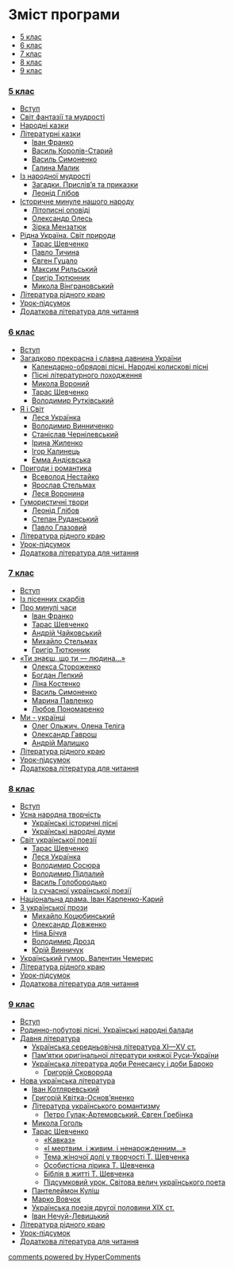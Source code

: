 <div id="hypercomments_widget" class="js-hypercomments-widget invisible"></div>

<h1> Зміст програми </h1>

<div>
  <!-- Nav tabs -->
  <ul class="nav nav-tabs" role="tablist">
    <li role="presentation" class="active"><a href="#home" aria-controls="home" role="tab" data-toggle="tab">5 клас</a></li>
    <li role="presentation"><a href="#menu2" aria-controls="menu2" role="tab" data-toggle="tab">6 клас</a></li>
    <li role="presentation"><a href="#menu3" aria-controls="menu3" role="tab" data-toggle="tab">7 клас</a></li>
    <li role="presentation"><a href="#menu4" aria-controls="menu3" role="tab" data-toggle="tab">8 клас</a></li>
    <li role="presentation"><a href="#menu5" aria-controls="menu3" role="tab" data-toggle="tab">9 клас</a></li>
  </ul>
  <!-- Tab panes -->
	<div class="tab-content">
	    <div role="tabpanel" class="tab-pane active" id="home">
	    	<h3><a href="./1/5_klas.html">5 клас</a></h3>
	    	<ul type="disc">
	        <li class="chapter " data-level="1" data-path="1/vstup.html">
	                <a href="1/vstup.html">
	                        <b></b>
	                    Вступ
	                </a>
	        </li>
	        <li class="chapter " data-level="2" data-path="1/svyt_fantazyi_ta_mudrosty.html">
	                <a href="1/svyt_fantazyi_ta_mudrosty.html">
	                        <b></b>
	                    Світ фантазії та мудрості
	                </a>
	        </li>
	        <li class="chapter " data-level="3" data-path="1/narodni_kazky.html">
	                <a href="1/narodni_kazky.html">
	                        <b></b>
	                    Народні казки
	                </a>
	        </li>
	        <li class="chapter " data-level="4" data-path="1/literaturny_kazky.html">
	                <a href="1/literaturny_kazky.html">
	                        <b></b>
	                    Літературні казки
	                </a>
	            <ul type="square">
	        <li class="chapter " data-level="1" data-path="1/franko.html">
	                <a href="1/franko.html">
	                        <b></b>
	                    Іван Франко
	                </a>
	        </li>
	        <li class="chapter " data-level="2" data-path="1/koroliv_staryu.html">
	                <a href="1/koroliv_staryu.html">
	                        <b></b>
	                    Василь Королів-Старий
	                </a>
	        </li>
	        <li class="chapter " data-level="3" data-path="1/symonenko.html">
	                <a href="1/symonenko.html">
	                        <b></b>
	                    Василь Симоненко
	                </a>
	        </li>
	        <li class="chapter " data-level="4" data-path="1/malyk.html">
	                <a href="1/malyk.html">
	                        <b></b>
	                    Галина Малик
	                </a>
	        </li>
	            </ul>
	        </li>
	        <li class="chapter " data-level="5" data-path="1/iz_narodnoyu_mudrosty.html">
	                <a href="1/iz_narodnoyu_mudrosty.html">
	                        <b></b>
	                    Із народної мудрості
	                </a>
	            <ul type="square">
	        <li class="chapter " data-level="1" data-path="1/zagadky_pryslivya_ta_prikazky.html">
	                <a href="1/zagadky_pryslivya_ta_prikazky.html">
	                        <b></b>
	                    Загадки. Прислів’я та приказки
	                </a>
	        </li>
	        <li class="chapter " data-level="2" data-path="1/glibov.html">
	                <a href="1/glibov.html">
	                        <b></b>
	                    Леонід Глібов
	                </a>
	        </li>
	            </ul>
	        </li>
	        <li class="chapter " data-level="6" data-path="1/istorychne_mynule_nashogo_narodu.html">
	                <a href="1/istorychne_mynule_nashogo_narodu.html">
	                        <b></b>
	                    Історичне минуле нашого народу
	                </a>
	            <ul type="square">
	        <li class="chapter " data-level="1" data-path="1/litopysny_opovydy.html">
	                <a href="1/litopysny_opovydy.html">
	                        <b></b>
	                    Літописні оповіді
	                </a>
	        </li>
	        <li class="chapter " data-level="2" data-path="1/oles.html">
	                <a href="1/oles.html">
	                        <b></b>
	                    Олександр Олесь
	                </a>
	        </li>
	        <li class="chapter " data-level="3" data-path="1/menzatyuk.html">
	                <a href="1/menzatyuk.html">
	                        <b></b>
	                    Зірка Мензатюк
	                </a>
	        </li>
	            </ul>
	        </li>
	        <li class="chapter " data-level="7" data-path="1/rydna_ukrayina_svyt_pryrody.html">
	                <a href="1/rydna_ukrayina_svyt_pryrody.html">
	                        <b></b>
	                    Рідна Україна. Світ природи
	                </a>
	            <ul type="square">
	        <li class="chapter " data-level="1" data-path="1/shevchenko.html">
	                <a href="1/shevchenko.html">
	                        <b></b>
	                    Тарас Шевченко
	                </a>
	        </li>
	        <li class="chapter " data-level="2" data-path="1/tuchyna.html">
	                <a href="1/tuchyna.html">
	                        <b></b>
	                    Павло Тичина
	                </a>
	        </li>
	        <li class="chapter " data-level="3" data-path="1/gucalo.html">
	                <a href="1/gucalo.html">
	                        <b></b>
	                    Євген Гуцало
	                </a>
	        </li>
	        <li class="chapter " data-level="4" data-path="1/rylskyu.html">
	                <a href="1/rylskyu.html">
	                        <b></b>
	                    Максим Рильський
	                </a>
	        </li>
	        <li class="chapter " data-level="5" data-path="1/tyutyunnyk.html">
	                <a href="1/tyutyunnyk.html">
	                        <b></b>
	                    Григір Тютюнник
	                </a>
	        </li>
	        <li class="chapter " data-level="6" data-path="1/vyngranovskyu.html">
	                <a href="1/vyngranovskyu.html">
	                        <b></b>
	                    Микола Вінграновський
	                </a>
	        </li>
	            </ul>
	        </li>
	        <li class="chapter " data-level="8" data-path="1/literatura_rydnogo_krayu.html">
	                <a href="1/literatura_rydnogo_krayu.html">
	                        <b></b>
	                    Література рідного краю
	                </a>
	        </li>
	        <li class="chapter " data-level="9" data-path="1/urok_pydsumok.html">
	                <a href="1/urok_pydsumok.html">
	                        <b></b>
	                    Урок-підсумок
	                </a>
	        </li>
	        <li class="chapter " data-level="10" data-path="1/dodatkova_lyteratura.html">
	                <a href="1/dodatkova_lyteratura.html">
	                        <b></b>
	                    Додаткова література для читання
	                </a>
	        </li>
	            </ul>
	        </li>
	    </div>
		<div role="tabpanel" class="tab-pane" id="menu2"><h3><a href="./2/6_klas.html">6 клас</a></h3>
			<ul type="disc">  
		        <li class="chapter " data-level="1" data-path="2/vstup.html">
		                <a href="2/vstup.html">
		                        <b></b>
		                    Вступ
		                </a>
		        </li>
		        <li class="chapter " data-level="2" data-path="2/slavna_davnyna_ukrayiny.html">
		                <a href="2/slavna_davnyna_ukrayiny.html">
		                        <b></b>
		                    Загадково прекрасна і славна давнина України
		                </a>
		            <ul type="square">
		        <li class="chapter " data-level="1" data-path="2/kalendarno_obryadovy_pisni.html">
		                <a href="2/kalendarno_obryadovy_pisni.html">
		                        <b></b>
		                    Календарно-обрядові пісні. Народні колискові пісні
		                </a>
		        </li>
		        <li class="chapter " data-level="2" data-path="2/pisni_literaturnogo_pohodzhennya.html">
		                <a href="2/pisni_literaturnogo_pohodzhennya.html">
		                        <b></b>
		                    Пісні літературного походження
		                </a>
		        </li>
		        <li class="chapter " data-level="3" data-path="2/voronyu.html">
		                <a href="2/voronyu.html">
		                        <b></b>
		                    Микола Вороний
		                </a>
		        </li>
		        <li class="chapter " data-level="4" data-path="2/shevchenko.html">
		                <a href="2/shevchenko.html">
		                        <b></b>
		                    Тарас Шевченко
		                </a>
		        </li>
		        <li class="chapter " data-level="5" data-path="2/rutkivskiy.html">
		                <a href="2/rutkivskiy.html">
		                        <b></b>
		                    Володимир Рутківський
		                </a>
		        </li>
		            </ul>
		        </li>
		        <li class="chapter " data-level="3" data-path="2/ya_ta_svyt.html">
		                <a href="2/ya_ta_svyt.html">
		                        <b></b>
		                    Я і Світ
		                </a>
		            <ul type="square">
		        <li class="chapter " data-level="1" data-path="2/ukrayinka.html">
		                <a href="2/ukrayinka.html">
		                        <b></b>
		                    Леся Українка
		                </a>
		        </li>
		        <li class="chapter " data-level="2" data-path="2/vynnychenko.html">
		                <a href="2/vynnychenko.html">
		                        <b></b>
		                    Володимир Винниченко
		                </a>
		        </li>
		        <li class="chapter " data-level="3" data-path="2/chernylevskiy.html">
		                <a href="2/chernylevskiy.html">
		                        <b></b>
		                    Станіслав Чернілевський
		                </a>
		        </li>
		        <li class="chapter " data-level="4" data-path="2/zhylenko.html">
		                <a href="2/zhylenko.html">
		                        <b></b>
		                    Ірина Жиленко
		                </a>
		        </li>
		        <li class="chapter " data-level="5" data-path="2/kalynec.html">
		                <a href="2/kalynec.html">
		                        <b></b>
		                    Ігор Калинець
		                </a>
		        </li>
		        <li class="chapter " data-level="6" data-path="2/andievska.html">
		                <a href="2/andievska.html">
		                        <b></b>
		                    Емма Андієвська
		                </a>
		        </li>
		            </ul>
		        </li>
		        <li class="chapter " data-level="4" data-path="2/prigody_ta_romantyka.html">
		                <a href="2/prigody_ta_romantyka.html">
		                        <b></b>
		                    Пригоди і романтика
		                </a>
		            <ul type="square">
		        <li class="chapter " data-level="1" data-path="2/nestayko.html">
		                <a href="2/nestayko.html">
		                        <b></b>
		                    Всеволод Нестайко
		                </a>
		        </li>
		        <li class="chapter " data-level="2" data-path="2/stelmakh.html">
		                <a href="2/stelmakh.html">
		                        <b></b>
		                    Ярослав Стельмах
		                </a>
		        </li>
		        <li class="chapter " data-level="3" data-path="2/voronyna.html">
		                <a href="2/voronyna.html">
		                        <b></b>
		                    Леся Воронина
		                </a>
		        </li>
		            </ul>
		        </li>
		        <li class="chapter " data-level="5" data-path="2/gumorystychny_tvory.html">
		                <a href="2/gumorystychny_tvory.html">
		                        <b></b>
		                    Гумористичні твори
		                </a>
		            <ul type="square">
		        <li class="chapter " data-level="1" data-path="2/glybov.html">
		                <a href="2/glybov.html">
		                        <b></b>
		                    Леонід Глібов
		                </a>
		        </li>
		        <li class="chapter " data-level="2" data-path="2/rudanskiy.html">
		                <a href="2/rudanskiy.html">
		                        <b></b>
		                    Степан Руданський
		                </a>
		        </li>
		        <li class="chapter " data-level="3" data-path="2/glazovyu.html">
		                <a href="2/glazovyu.html">
		                        <b></b>
		                    Павло Глазовий
		                </a>
		        </li>
		            </ul>
		        </li>
		        <li class="chapter " data-level="6" data-path="2/literatura_rydnogo_krayu.html">
		                <a href="2/literatura_rydnogo_krayu.html">
		                        <b></b>
		                    Література рідного краю
		                </a>
		        </li>
		        <li class="chapter " data-level="7" data-path="2/urok_pydsumok.html">
		                <a href="2/urok_pydsumok.html">
		                        <b></b>
		                    Урок-підсумок
		                </a>
		        </li>
		        <li class="chapter " data-level="8" data-path="2/dodatkova_lyteratura.html">
		                <a href="2/dodatkova_lyteratura.html">
		                        <b></b>
		                    Додаткова література для читання
		                </a>
		        </li>
		    </ul>	            
		</div>
		<div role="tabpanel" class="tab-pane" id="menu3"><h3><a href="./3/7_klas.html">7 клас</a></h3>    
	    	<ul type="disc">
	        <li class="chapter " data-level="1" data-path="3/vstup.html">
	                <a href="3/vstup.html">
	                        <b></b>
	                    Вступ
	                </a>
	        </li>
	        <li class="chapter " data-level="2" data-path="3/iz_pisennykh_skarbyv.html">
	                <a href="3/iz_pisennykh_skarbyv.html">
	                        <b></b>
	                    Із пісенних скарбів
	                </a>
	        </li>
	        <li class="chapter " data-level="3" data-path="3/pro_mynuli_chasy.html">
	                <a href="3/pro_mynuli_chasy.html">
	                        <b></b>
	                    Про минулі часи
	                </a>
	            <ul type="square">
	        <li class="chapter " data-level="1" data-path="3/franko.html">
	                <a href="3/franko.html">
	                        <b></b>
	                    Іван Франко
	                </a>
	        </li>
	        <li class="chapter " data-level="2" data-path="3/shevchenko.html">
	                <a href="3/shevchenko.html">
	                        <b></b>
	                    Тарас Шевченко
	                </a>
	        </li>
	        <li class="chapter " data-level="3" data-path="3/chaykovsky.html">
	                <a href="3/chaykovsky.html">
	                        <b></b>
	                    Андрій Чайковський
	                </a>
	        </li>
	        <li class="chapter " data-level="4" data-path="3/stelmakh.html">
	                <a href="3/stelmakh.html">
	                        <b></b>
	                    Михайло Стельмах
	                </a>
	        </li>
	        <li class="chapter " data-level="5" data-path="3/tyutyunnyk.html">
	                <a href="3/tyutyunnyk.html">
	                        <b></b>
	                    Григір Тютюнник
	                </a>
	        </li>
	            </ul>
	        </li>
	        <li class="chapter " data-level="4" data-path="3/ty_znaesh_sho_ty_lyudyna.html">
	                <a href="3/ty_znaesh_sho_ty_lyudyna.html">
	                        <b></b>
	                    «Ти знаєш, що ти — людина...»
	                </a>
	            <ul type="square">
	        <li class="chapter " data-level="1" data-path="3/storozhenko.html">
	                <a href="3/storozhenko.html">
	                        <b></b>
	                    Олекса Стороженко
	                </a>
	        </li>
	        <li class="chapter " data-level="2" data-path="3/lepkyu.html">
	                <a href="3/lepkyu.html">
	                        <b></b>
	                    Богдан Лепкий
	                </a>
	        </li>
	        <li class="chapter " data-level="3" data-path="3/kostenko.html">
	                <a href="3/kostenko.html">
	                        <b></b>
	                    Ліна Костенко
	                </a>
	        </li>
	        <li class="chapter " data-level="4" data-path="3/symonenko.html">
	                <a href="3/symonenko.html">
	                        <b></b>
	                    Василь Симоненко
	                </a>
	        </li>
	        <li class="chapter " data-level="5" data-path="3/pavlenko.html">
	                <a href="3/pavlenko.html">
	                        <b></b>
	                    Марина Павленко
	                </a>
	        </li>
	        <li class="chapter " data-level="6" data-path="3/ponomarenko.html">
	                <a href="3/ponomarenko.html">
	                        <b></b>
	                    Любов Пономаренко
	                </a>
	        </li>
	            </ul>
	        </li>
	        <li class="chapter " data-level="5" data-path="3/mi_ukrainci.html">
	                <a href="3/mi_ukrainci.html">
	                        <b></b>
	                    Ми - українці
	                </a>
	            <ul type="square">
	        <li class="chapter " data-level="1" data-path="3/olzhych_teliga.html">
	                <a href="3/olzhych_teliga.html">
	                        <b></b>
	                    Олег Ольжич. Олена Теліга
	                </a>
	        </li>
	        <li class="chapter " data-level="2" data-path="3/gavrosh.html">
	                <a href="3/gavrosh.html">
	                        <b></b>
	                    Олександр Гаврош
	                </a>
	        </li>
	        <li class="chapter " data-level="3" data-path="3/malyshko.html">
	                <a href="3/malyshko.html">
	                        <b></b>
	                    Андрій Малишко
	                </a>
	        </li>
	            </ul>
	        </li>
	        <li class="chapter " data-level="6" data-path="3/literatura_rydnogo_krayu.html">
	                <a href="3/literatura_rydnogo_krayu.html">
	                        <b></b>
	                    Література рідного краю
	                </a>
	        </li>
	        <li class="chapter " data-level="7" data-path="3/urok_pydsumok.html">
	                <a href="3/urok_pydsumok.html">
	                        <b></b>
	                    Урок-підсумок
	                </a>
	        </li>
	        <li class="chapter " data-level="8" data-path="3/dodatkova_lyteratura.html">
	                <a href="3/dodatkova_lyteratura.html">
	                        <b></b>
	                    Додаткова література для читання
	                </a>
	        </li>
	    	</ul>
		</div>
		<div role="tabpanel" class="tab-pane" id="menu4"><h3><a href="./4/8_klas.html">8 клас</a></h3> 
	    	<ul type="disc">
	        <li class="chapter " data-level="1" data-path="4/vstup.html">
	                <a href="4/vstup.html">
	                        <b></b>
	                    Вступ
	                </a>
	        </li>
	        <li class="chapter " data-level="2" data-path="4/usna_narodna_tvorchist.html">
	                <a href="4/usna_narodna_tvorchist.html">
	                        <b></b>
	                    Усна народна творчість
	                </a>
	            <ul type="square">
	        <li class="chapter " data-level="1" data-path="4/ukr_ist_pisni.html">
	                <a href="4/ukr_ist_pisni.html">
	                        <b></b>
	                    Українські історичні пісні
	                </a>
	        </li>
	        <li class="chapter " data-level="2" data-path="4/ukr_narodni_dumy.html">
	                <a href="4/ukr_narodni_dumy.html">
	                        <b></b>
	                    Українські народні думи
	                </a>
	        </li>
	            </ul>
	        </li>
	        <li class="chapter " data-level="3" data-path="4/svit_ukr_poezii.html">
	                <a href="4/svit_ukr_poezii.html">
	                        <b></b>
	                    Світ української поезії
	                </a>
	            <ul type="square">
	        <li class="chapter " data-level="1" data-path="4/shevchenko.html">
	                <a href="4/shevchenko.html">
	                        <b></b>
	                    Тарас Шевченко
	                </a>
	        </li>
	        <li class="chapter " data-level="2" data-path="4/ukrayinka.html">
	                <a href="4/ukrayinka.html">
	                        <b></b>
	                    Леся Українка
	                </a>
	        </li>
	        <li class="chapter " data-level="3" data-path="4/sosyura.html">
	                <a href="4/sosyura.html">
	                        <b></b>
	                    Володимир Сосюра
	                </a>
	        </li>
	        <li class="chapter " data-level="4" data-path="4/pidpaluy.html">
	                <a href="4/pidpaluy.html">
	                        <b></b>
	                    Володимир Підпалий
	                </a>
	        </li>
	        <li class="chapter " data-level="5" data-path="4/goloborodko.html">
	                <a href="4/goloborodko.html">
	                        <b></b>
	                    Василь Голобородько
	                </a>
	        </li>
	        <li class="chapter " data-level="6" data-path="4/iz_such_ukr_poezii.html">
	                <a href="4/iz_such_ukr_poezii.html">
	                        <b></b>
	                    Із сучасної української поезії
	                </a>
	        </li>
	            </ul>
	        </li>
	        <li class="chapter " data-level="4" data-path="4/nac_drama_ivan_karpenko_karyu.html">
	                <a href="4/nac_drama_ivan_karpenko_karyu.html">
	                        <b></b>
	                    Національна драма. Іван Карпенко-Карий
	                </a>
	        </li>
	        <li class="chapter " data-level="5" data-path="4/z_ukr_prozy.html">
	                <a href="4/z_ukr_prozy.html">
	                        <b></b>
	                    З української прози
	                </a>
	            <ul type="square">
	        <li class="chapter " data-level="1" data-path="4/kocubynskyu.html">
	                <a href="4/kocubynskyu.html">
	                        <b></b>
	                    Михайло Коцюбинський
	                </a>
	        </li>
	        <li class="chapter " data-level="2" data-path="4/dovzhenko.html">
	                <a href="4/dovzhenko.html">
	                        <b></b>
	                    Олександр Довженко
	                </a>
	        </li>
	        <li class="chapter " data-level="3" data-path="4/bichuya.html">
	                <a href="4/bichuya.html">
	                        <b></b>
	                    Ніна Бічуя
	                </a>
	        </li>
	        <li class="chapter " data-level="4" data-path="4/drozd.html">
	                <a href="4/drozd.html">
	                        <b></b>
	                    Володимир Дрозд
	                </a>
	        </li>
	        <li class="chapter " data-level="5" data-path="4/vynnychuk.html">
	                <a href="4/vynnychuk.html">
	                        <b></b>
	                    Юрій Винничук
	                </a>
	        </li>
	            </ul>
	        </li>
	        <li class="chapter " data-level="6" data-path="4/ukr_humor_chemerys.html">
	                <a href="4/ukr_humor_chemerys.html">
	                        <b></b>
	                    Український гумор. Валентин Чемерис
	                </a>
	        </li>
	        <li class="chapter " data-level="7" data-path="4/literatura_rydnogo_krayu.html">
	                <a href="4/literatura_rydnogo_krayu.html">
	                        <b></b>
	                    Література рідного краю
	                </a>
	        </li>
	        <li class="chapter " data-level="8" data-path="4/urok_pydsumok.html">
	                <a href="4/urok_pydsumok.html">
	                        <b></b>
	                    Урок-підсумок
	                </a>
	        </li>
	        <li class="chapter " data-level="9" data-path="4/dodatkova_lyteratura.html">
	                <a href="4/dodatkova_lyteratura.html">
	                        <b></b>
	                    Додаткова література для читання
	                </a>
	        </li>
	            </ul>
		</div>
		<div role="tabpanel" class="tab-pane" id="menu5"><h3><a href="./5/9_klas.html">9 клас</a></h3>     
	    	<ul type="disc">
		        <li class="chapter " data-level="1" data-path="5/vstup.html">
		                <a href="5/vstup.html">
		                        <b></b>
		                    Вступ
		                </a>
		        </li>
		        <li class="chapter " data-level="2" data-path="5/pisni_ta_balady.html">
		                <a href="5/pisni_ta_balady.html">
		                        <b></b>
		                    Родинно-побутові пісні. Українські народні балади
		                </a>
		        </li>
		        <li class="chapter " data-level="3" data-path="5/davnya_literatura.html">
		                <a href="5/davnya_literatura.html">
		                        <b></b>
		                    Давня література
		                </a>
		            <ul type="square">
		        <li class="chapter " data-level="1" data-path="5/ukr_serednovichna_literatura.html">
		                <a href="5/ukr_serednovichna_literatura.html">
		                        <b></b>
		                    Українська середньовічна література ХІ—ХV ст.
		                </a>
		        </li>
		        <li class="chapter " data-level="2" data-path="5/literatura_knyazhoy_rusi_ukraine.html">
		                <a href="5/literatura_knyazhoy_rusi_ukraine.html">
		                        <b></b>
		                    Пам’ятки оригінальної літератури княжої Руси-України
		                </a>
		        </li>
		        <li class="chapter " data-level="3" data-path="5/ukr_lit_doby_renesansu_ta_baroko.html">
		                <a href="5/ukr_lit_doby_renesansu_ta_baroko.html">
		                        <b></b>
		                    Українська література доби Ренесансу і доби Бароко
		                </a>
		            <ul type="circle" class="super">
		        <li class="chapter " data-level="1" data-path="5/skovoroda.html">
		                <a href="5/skovoroda.html">
		                        <b></b>
		                    Григорій Сковорода
		                </a>
		        </li>
		            </ul>
		        </li>
		            </ul>
		        </li>
		        <li class="chapter " data-level="4" data-path="5/nova_ukr_literatura.html">
		                <a href="5/nova_ukr_literatura.html">
		                        <b></b>
		                    Нова українська література
		                </a>
		            <ul type="square">
		        <li class="chapter " data-level="1" data-path="5/kotlyarevskyu.html">
		                <a href="5/kotlyarevskyu.html">
		                        <b></b>
		                    Іван Котляревський
		                </a>
		        </li>
		        <li class="chapter " data-level="2" data-path="5/osnovyanenko.html">
		                <a href="5/osnovyanenko.html">
		                        <b></b>
		                    Григорій Квітка-Основ’яненко
		                </a>
		        </li>
		        <li class="chapter " data-level="3" data-path="5/literatura_ukr_romantizmy.html">
		                <a href="5/literatura_ukr_romantizmy.html">
		                        <b></b>
		                    Література українського романтизму
		                </a>
		            <ul type="circle" class="super">
		        <li class="chapter " data-level="1" data-path="5/gulak_artemovskyu_grebynka.html">
		                <a href="5/gulak_artemovskyu_grebynka.html">
		                        <b></b>
		                    Петро Гулак-Артемовський. Євген Гребінка
		                </a>
		        </li>
		            </ul>
		        </li>
		        <li class="chapter " data-level="4" data-path="5/gogol.html">
		                <a href="5/gogol.html">
		                        <b></b>
		                    Микола Гоголь
		                </a>
		        </li>
		        <li class="chapter " data-level="5" data-path="5/shevchenko.html">
		                <a href="5/shevchenko.html">
		                        <b></b>
		                    Тарас Шевченко
		                </a>
		            <ul type="circle">
		        <li class="chapter " data-level="1" data-path="5/kavkaz.html">
		                <a href="5/kavkaz.html">
		                        <b></b>
		                    «Кавказ»
		                </a>
		        </li>
		        <li class="chapter " data-level="2" data-path="5/i_mertvym_i_zhyvym_i_nenarodzhenym.html">
		                <a href="5/i_mertvym_i_zhyvym_i_nenarodzhenym.html">
		                        <b></b>
		                    «І мертвим, і живим, і ненарожденним…»
		                </a>
		        </li>
		        <li class="chapter " data-level="3" data-path="5/tema_zhinochoy_doli.html">
		                <a href="5/tema_zhinochoy_doli.html">
		                        <b></b>
		                    Тема жіночої долі у творчості Т. Шевченка
		                </a>
		        </li>
		        <li class="chapter " data-level="4" data-path="5/osobystysna_lyryka.html">
		                <a href="5/osobystysna_lyryka.html">
		                        <b></b>
		                    Особистісна лірика Т. Шевченка
		                </a>
		        </li>
		        <li class="chapter " data-level="5" data-path="5/bibliya_v_zhytti.html">
		                <a href="5/bibliya_v_zhytti.html">
		                        <b></b>
		                    Біблія в житті Т. Шевченка
		                </a>
		        </li>
		        <li class="chapter " data-level="6" data-path="5/pydsumkovyu_urok.html">
		                <a href="5/pydsumkovyu_urok.html">
		                        <b></b>
		                    Підсумковий урок. Світова велич українського поета
		                </a>
		        </li>
		            </ul>
		        </li>
		        <li class="chapter " data-level="6" data-path="5/kulish.html">
		                <a href="5/kulish.html">
		                        <b></b>
		                    Пантелеймон Куліш
		                </a>
		        </li>
		        <li class="chapter " data-level="7" data-path="5/vovchok.html">
		                <a href="5/vovchok.html">
		                        <b></b>
		                    Марко Вовчок
		                </a>
		        </li>
		        <li class="chapter " data-level="8" data-path="5/ukr_poeziya.html">
		                <a href="5/ukr_poeziya.html">
		                        <b></b>
		                    Українська поезія другої половини ХІХ ст.
		                </a>
		        </li>
		        <li class="chapter " data-level="9" data-path="5/nechyu_levickyu.html">
		                <a href="5/nechyu_levickyu.html">
		                        <b></b>
		                    Іван Нечуй-Левицький
		                </a>
		        </li>
		            </ul>
		        </li>
		        <li class="chapter " data-level="5" data-path="5/literatura_rydnogo_krayu.html">
		                <a href="5/literatura_rydnogo_krayu.html">
		                        <b></b>
		                    Література рідного краю
		                </a>
		        </li>
		        <li class="chapter " data-level="6" data-path="5/urok_pydsumok.html">
		                <a href="5/urok_pydsumok.html">
		                        <b></b>
		                    Урок-підсумок
		                </a>
		        </li>
		        <li class="chapter " data-level="7" data-path="5/dodatkova_lyteratura.html">
		                <a href="5/dodatkova_lyteratura.html">
		                        <b></b>
		                    Додаткова література для читання
		                </a>
		        </li>
	    	</ul>
		</div>
	</div>
<div class="js-hypercomments-container">
<a href="http://hypercomments.com" class="hc-link" title="comments widget">comments powered by HyperComments</a>
</div>
